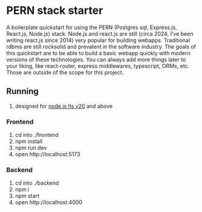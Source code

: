 # PERN stack starter

A boilerplate quickstart for using the PERN (Postgres sql, Express.js, React.js, Node.js) stack.
Node.js and react.js are still (circa 2024, I've been writing react.js since 2014) very popular for building webapps. Traditional rdbms are still
rocksolid and prevalent in the software industry. The goals of this quickstart are to be able to
build a basic webapp quickly with modern versions of these technologies.
You can always add more things later to your liking, like react-router,
express middlewares, typescript, ORMs, etc. Those are outside of the scope for this project.

## Running

1. designed for [node.js lts v20](https://nodejs.org/en) and above

### Frontend

1. cd into ./frontend
1. npm install
1. npm run dev
1. open http://localhost:5173

### Backend

1. cd into ./backend
1. npm i
1. npm start
1. open http://localhost:4000


